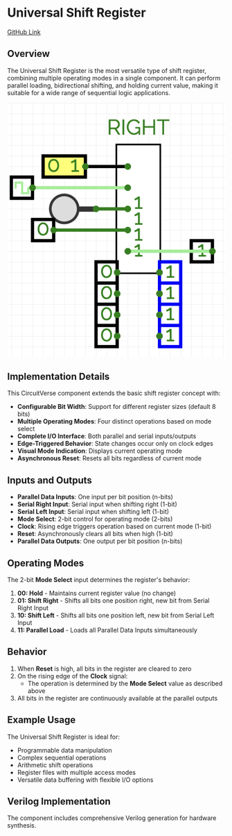 # Universal Shift Register

[GitHub Link](https://github.com/Legend101Zz/CircuitVerse/blob/feat/simulator/POC/simulator/src/modules/UniversalShiftRegister.js)

## Overview

The Universal Shift Register is the most versatile type of shift register, combining multiple operating modes in a single component. It can perform parallel loading, bidirectional shifting, and holding current value, making it suitable for a wide range of sequential logic applications.

![SISO](../images/USR.png)

## Implementation Details

This CircuitVerse component extends the basic shift register concept with:

- **Configurable Bit Width**: Support for different register sizes (default 8 bits)
- **Multiple Operating Modes**: Four distinct operations based on mode select
- **Complete I/O Interface**: Both parallel and serial inputs/outputs
- **Edge-Triggered Behavior**: State changes occur only on clock edges
- **Visual Mode Indication**: Displays current operating mode
- **Asynchronous Reset**: Resets all bits regardless of current mode

## Inputs and Outputs

- **Parallel Data Inputs**: One input per bit position (n-bits)
- **Serial Right Input**: Serial input when shifting right (1-bit)
- **Serial Left Input**: Serial input when shifting left (1-bit)
- **Mode Select**: 2-bit control for operating mode (2-bits)
- **Clock**: Rising edge triggers operation based on current mode (1-bit)
- **Reset**: Asynchronously clears all bits when high (1-bit)
- **Parallel Data Outputs**: One output per bit position (n-bits)

## Operating Modes

The 2-bit **Mode Select** input determines the register's behavior:

1. **00: Hold** - Maintains current register value (no change)
2. **01: Shift Right** - Shifts all bits one position right, new bit from Serial Right Input
3. **10: Shift Left** - Shifts all bits one position left, new bit from Serial Left Input
4. **11: Parallel Load** - Loads all Parallel Data Inputs simultaneously

## Behavior

1. When **Reset** is high, all bits in the register are cleared to zero
2. On the rising edge of the **Clock** signal:
   - The operation is determined by the **Mode Select** value as described above
3. All bits in the register are continuously available at the parallel outputs

## Example Usage

The Universal Shift Register is ideal for:

- Programmable data manipulation
- Complex sequential operations
- Arithmetic shift operations
- Register files with multiple access modes
- Versatile data buffering with flexible I/O options

## Verilog Implementation

The component includes comprehensive Verilog generation for hardware synthesis.
